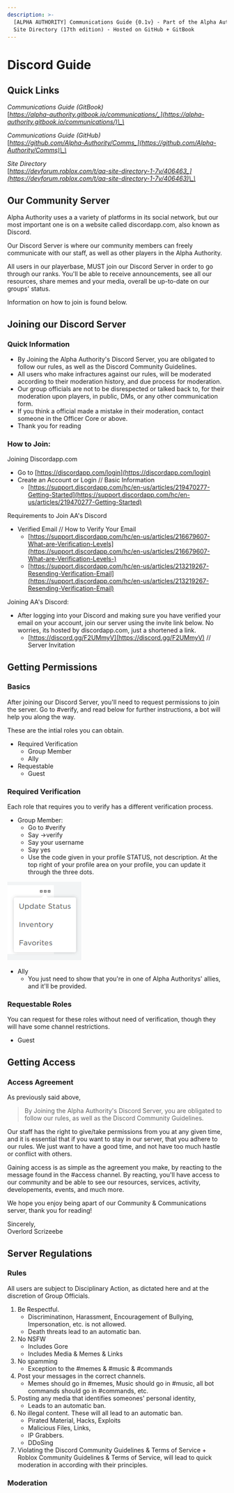 ```yaml
---
description: >-
  [ALPHA AUTHORITY] Communications Guide {0.1v} - Part of the Alpha Authority
  Site Directory (17th edition) - Hosted on GitHub + GitBook
---
```


# Discord Guide

## Quick Links

_Communications Guide \(GitBook\)_  
[_https://alpha-authority.gitbook.io/communications/_](https://alpha-authority.gitbook.io/communications/)\_\_

_Communications Guide \(GitHub\)_  
[_https://github.com/Alpha-Authority/Comms_](https://github.com/Alpha-Authority/Comms)\_\_

_Site Directory_  
[_https://devforum.roblox.com/t/aa-site-directory-1-7v/406463_](https://devforum.roblox.com/t/aa-site-directory-1-7v/406463)\_\_

## Our Community Server

Alpha Authority uses a a variety of platforms in its social network, but our most important one is on a website called discordapp.com, also known as Discord.  
  
Our Discord Server is where our community members can freely communicate with our staff, as well as other players in the Alpha Authority.  
  
All users in our playerbase, MUST join our Discord Server in order to go through our ranks. You'll be able to receive announcements, see all our resources, share memes and your media, overall be up-to-date on our groups' status.  
  
Information on how to join is found below.

## Joining our Discord Server

### Quick Information

* By Joining the Alpha Authority's Discord Server, you are obligated to follow our rules, as well as the Discord Community Guidelines.
* All users who make infractures against our rules, will be moderated according to their moderation history, and due process for moderation.
* Our group officials are not to be disrespected or talked back to, for their moderation upon players, in public, DMs, or any other communication form. 
* If you think a official made a mistake in their moderation, contact someone in the Officer Core or above.
* Thank you for reading

### How to Join:

Joining Discordapp.com

* Go to [https://discordapp.com/login](https://discordapp.com/login)
* Create an Account or Login // Basic Information
  * [https://support.discordapp.com/hc/en-us/articles/219470277-Getting-Started](https://support.discordapp.com/hc/en-us/articles/219470277-Getting-Started)

Requirements to Join AA's Discord

* Verified Email // How to Verify Your Email
  * [https://support.discordapp.com/hc/en-us/articles/216679607-What-are-Verification-Levels](https://support.discordapp.com/hc/en-us/articles/216679607-What-are-Verification-Levels-)
  * [https://support.discordapp.com/hc/en-us/articles/213219267-Resending-Verification-Email](https://support.discordapp.com/hc/en-us/articles/213219267-Resending-Verification-Email)

Joining AA's Discord:

* After logging into your Discord and making sure you have verified your email on your account, join our server using the invite link below. No worries, its hosted by discordapp.com, just a shortened a link.
  * [https://discord.gg/F2UMmyV](https://discord.gg/F2UMmyV) // Server Invitation

## Getting Permissions

### Basics

After joining our Discord Server, you'll need to request permissions to join the server. Go to \#verify, and read below for further instructions, a bot will help you along the way.

These are the intial roles you can obtain.

* Required Verification
  * Group Member
  * Ally
* Requestable
  * Guest

### Required Verification

Each role that requires you to verify has a different verification process.

* Group Member:
  * Go to \#verify
  * Say -&gt;verify
  * Say your username
  * Say yes
  * Use the code given in your profile STATUS, not description. At the top right of your profile area on your profile, you can update it through the three dots.

![Profile US](.gitbook/assets/image.png)

* Ally
  * You just need to show that you're in one of Alpha Authoritys' allies, and it'll be provided. 

### Requestable Roles

You can request for these roles without need of verification, though they will have some channel restrictions.

* Guest

## Getting Access

### Access Agreement

As previously said above,

> By Joining the Alpha Authority's Discord Server, you are obligated to follow our rules, as well as the Discord Community Guidelines.

Our staff has the right to give/take permissions from you at any given time, and it is essential that if you want to stay in our server, that you adhere to our rules. We just want to have a good time, and not have too much hastle or conflict with others.

Gaining access is as simple as the agreement you make, by reacting to the message found in the \#access channel. By reacting, you'll have access to our community and be able to see our resources, services, activity, developements, events, and much more. 

We hope you enjoy being apart of our Community & Communications server, thank you for reading!  


Sincerely,  
Overlord Scrizeebe

## Server Regulations

### Rules

All users are subject to Disciplinary Action, as dictated here and at the discretion of Group Officials.

1. Be Respectful.
   * Discriminatinon, Harassment, Encouragement of Bullying, Impersonation, etc. is not allowed.
   * Death threats lead to an automatic ban. 
2. No NSFW 
   * Includes Gore
   * Includes Media & Memes & Links   
3. No spamming
   * Exception to the \#memes & \#music & \#commands 
4. Post your messages in the correct channels.
   * Memes should go in \#memes, Music should go in \#music, all bot commands should go in \#commands, etc. 
5. Posting any media that identifies someones' personal identity,
   *   Leads to an automatic ban. 
6. No illegal content. These will all lead to an automatic ban.
   * Pirated Material, Hacks, Exploits
   * Malicious Files, Links,
   * IP Grabbers.
   * DDoSing 
7. Violating the Discord Community Guidelines & Terms of Service + Roblox Community Guidelines & Terms of Service, will lead to quick moderation in according with their principles.

### Moderation



